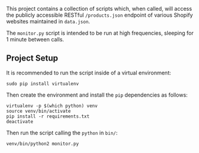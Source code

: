 This project contains a collection of scripts which, when called, will access the publicly accessible RESTful `/products.json` endpoint of various Shopify websites maintained in `data.json`.

The `monitor.py` script is intended to be run at high frequencies, sleeping for 1 minute between calls.

## Project Setup
It is recommended to run the script inside of a virtual environment:

    sudo pip install virtualenv

Then create the environment and install the `pip` dependencies as follows:

    virtualenv -p $(which python) venv
    source venv/bin/activate
    pip install -r requirements.txt
    deactivate

Then run the script calling the `python` in `bin/`:

    venv/bin/python2 monitor.py

